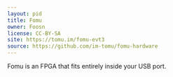 ```yaml
---
layout: pid
title: Fomu
owner: Foosn
license: CC-BY-SA
site: https://tomu.im/fomu-evt3
source: https://github.com/im-tomu/fomu-hardware
---
```

Fomu is an FPGA that fits entirely inside your USB port.